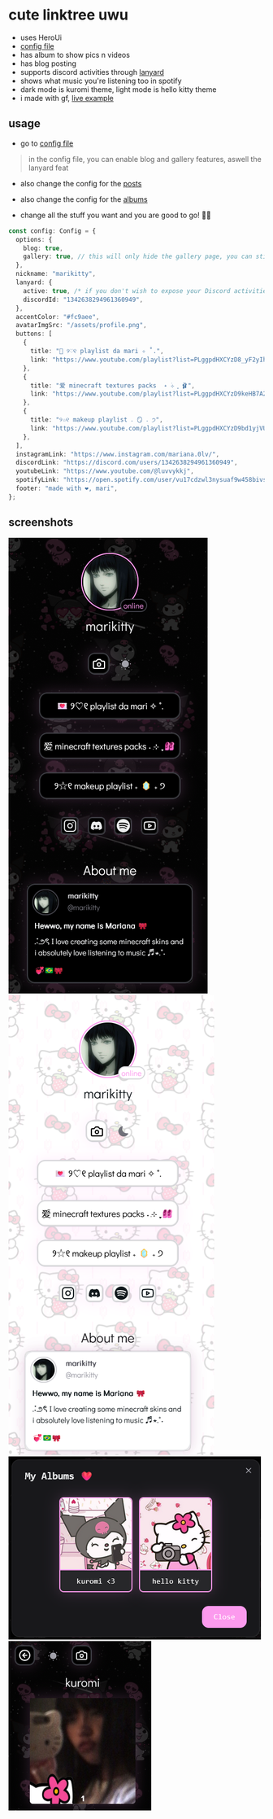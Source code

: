 # cute linktree uwu
- uses HeroUi 
- [config file](https://raw.githubusercontent.com/xyztavo/uwulinked/refs/heads/main/config.json)
- has album to show pics n videos
- has blog posting
- supports discord activities through [lanyard](https://github.com/Phineas/lanyard)
- shows what music you're listening too in spotify
- dark mode is kuromi theme, light mode is hello kitty theme
- i made with gf, [live example](https://marikitty.vercel.app)
## usage
- go to [config file](https://raw.githubusercontent.com/xyztavo/ulinked/refs/heads/main/config.ts)
> in the config file, you can enable blog and gallery features, aswell the lanyard feat
- also change the config for the [posts](https://raw.githubusercontent.com/xyztavo/ulinked/refs/heads/main/config.gallery.ts)
- also change the config for the [albums](https://raw.githubusercontent.com/xyztavo/ulinked/refs/heads/main/config.gallery.ts)


- change all the stuff you want and you are good to go! 💞💞
```ts
const config: Config = {
  options: {
    blog: true,
    gallery: true, // this will only hide the gallery page, you can still access it by going to its respective routes.
  },
  nickname: "marikitty",
  lanyard: {
    active: true, /* if you don't wish to expose your Discord activities with lanyard, set to false */
    discordId: "1342638294961360949",
  },
  accentColor: "#fc9aee",
  avatarImgSrc: "/assets/profile.png",
  buttons: [
    {
      title: "💌 ୨♡୧ playlist da mari ✧ ˚.",
      link: "https://www.youtube.com/playlist?list=PLggpdHXCYzD8_yF2yIh2qIS83RF5SnKd0",
    },
    {
      title: "爱 minecraft textures packs  ˖ ࣪⊹ ִֶָ 🩰",
      link: "https://www.youtube.com/playlist?list=PLggpdHXCYzD9keHB7A2z8PsTKSzkd6YXV",
    },
    {
      title: "୨☆୧ makeup playlist 𝅄 🪞 𝅄 ੭",
      link: "https://www.youtube.com/playlist?list=PLggpdHXCYzD9bd1yjVUnMSjSipdoHbfeA",
    },
  ],
  instagramLink: "https://www.instagram.com/mariana.0lv/",
  discordLink: "https://discord.com/users/1342638294961360949",
  youtubeLink: "https://www.youtube.com/@luvvykkj",
  spotifyLink: "https://open.spotify.com/user/vu17cdzwl3nysuaf9w458bivs",
  footer: "made with ❤️, mari",
};
```
## screenshots
<img src="./public/assets/screenshots/homedark.png">
<img src="./public/assets/screenshots/homelight.png">
<img src="./public/assets/screenshots/albums.png">
<img src="./public/assets/screenshots/kuromi.png">
